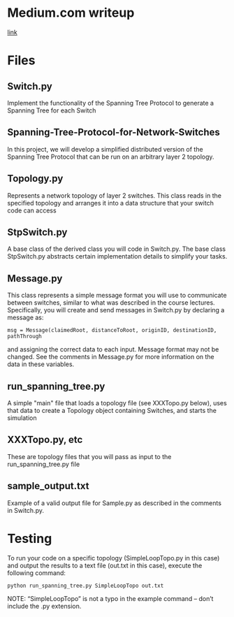 # Medium.com writeup
[link](https://jl4730.medium.com/spanning-tree-protocol-for-network-switches-a6a7e89e7de6)

# Files
## Switch.py
Implement the functionality of the Spanning Tree Protocol to generate a Spanning Tree for each Switch

## Spanning-Tree-Protocol-for-Network-Switches
In this project, we will develop a simplified distributed version of the Spanning Tree Protocol that can be run on an arbitrary layer 2 topology.

## Topology.py 
Represents a network topology of layer 2 switches. This class reads in the specified topology and arranges it into a data structure that your switch code can access

## StpSwitch.py
A base class of the derived class you will code in Switch.py. The base class StpSwitch.py abstracts certain implementation details to simplify your tasks.

## Message.py 
This class represents a simple message format you will use to communicate between switches, similar to what was described in the course lectures. Specifically, you will create and send messages in Switch.py by declaring a message as:
```
msg = Message(claimedRoot, distanceToRoot, originID, destinationID, pathThrough
```
and assigning the correct data to each input. Message format may not be changed. See the comments in Message.py for more information on the data in these variables.

## run_spanning_tree.py
A simple "main" file that loads a topology file (see XXXTopo.py below), uses that data to create a Topology object containing Switches, and starts the simulation

## XXXTopo.py, etc 
These are topology files that you will pass as input to the run_spanning_tree.py file

## sample_output.txt
Example of a valid output file for Sample.py as described in the comments in Switch.py.

# Testing
To run your code on a specific topology (SimpleLoopTopo.py in this case) and output the results to a text file (out.txt in this case), execute the following command:
```
python run_spanning_tree.py SimpleLoopTopo out.txt
```
NOTE: “SimpleLoopTopo” is not a typo in the example command – don’t include the .py extension.
